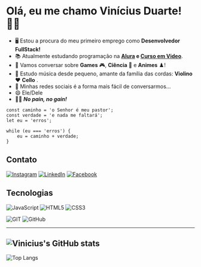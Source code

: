 # Olá, eu me chamo Vinícius Duarte! ✌🏻

- 🖥️ Estou a procura do meu primeiro emprego como **Desenvolvedor FullStack!** 
- 📚 Atualmente estudando programação na **[Alura](https://www.alura.com.br/) e [Curso em Video](https://www.cursoemvideo.com/)**.
- 💬 Vamos conversar sobre **Games** 🎮, **Ciência** 🧬 e **Animes** ♟️!
- 🎻 Estudo música desde pequeno, amante da família das cordas: **Violino** ❤️ **Cello** .
- 📧 Minhas redes sociais é a forma mais fácil de conversarmos...
- 😄 Ele/Dele
- 💪🏻 *__No pain, no gain!__*

```
const caminho = 'o Senhor é meu pastor';
const verdade = 'e nada me faltará';
let eu = 'erros';

while (eu === 'erros') {
    eu = caminho + verdade;
} 
```

## Contato

[![Instagram](https://img.shields.io/badge/Instagram-E4405F?style=for-the-badge&logo=instagram&logoColor=white)](https://www.instagram.com/vinicius_duartesd/)
[![LinkedIn](https://img.shields.io/badge/LinkedIn-0077B5?style=for-the-badge&logo=linkedin&logoColor=white)](https://www.linkedin.com/in/vinicius-de-souza-duarte-57937b192/)
[![Facebook](https://img.shields.io/badge/Facebook-1877F2?style=for-the-badge&logo=facebook&logoColor=white)](https://www.facebook.com/vinicius.souzaduarte.7?mibextid=ZbWKwL)

## Tecnologias

![JavaScript](https://img.shields.io/badge/JavaScript-F7DF1E?style=for-the-badge&logo=javascript&logoColor=black)
![HTML5](https://img.shields.io/badge/HTML5-E34F26?style=for-the-badge&logo=html5&logoColor=white)
![CSS3](https://img.shields.io/badge/CSS3-1572B6?style=for-the-badge&logo=css3&logoColor=white)

![GIT](https://img.shields.io/badge/GIT-E44C30?style=for-the-badge&logo=git&logoColor=white)
![GitHub](https://img.shields.io/badge/GitHub-100000?style=for-the-badge&logo=github&logoColor=white)

---


![Vinicius's GitHub stats](https://github-readme-stats.vercel.app/api?username=ViniCellist&show_icons=true&theme=tokyonight)
---
![Top Langs](https://github-readme-stats.vercel.app/api/top-langs/?username=ViniCellist&layout=donut-vertical)

